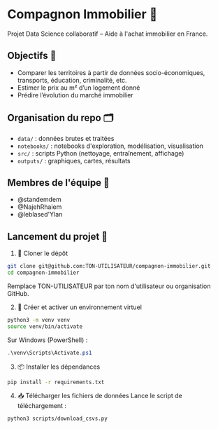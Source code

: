 # Compagnon Immobilier 🏡

Projet Data Science collaboratif – Aide à l'achat immobilier en France.

## Objectifs 🎯
- Comparer les territoires à partir de données socio-économiques, transports, éducation, criminalité, etc.
- Estimer le prix au m² d’un logement donné
- Prédire l’évolution du marché immobilier

## Organisation du repo 🗂️
- `data/` : données brutes et traitées
- `notebooks/` : notebooks d'exploration, modélisation, visualisation
- `src/` : scripts Python (nettoyage, entraînement, affichage)
- `outputs/` : graphiques, cartes, résultats

## Membres de l'équipe 👥
- @standemdem
- @NajehRhaiem
- @leblased'Ylan

## Lancement du projet 🚀
1. 🔁 Cloner le dépôt
```bash
git clone git@github.com:TON-UTILISATEUR/compagnon-immobilier.git
cd compagnon-immobilier
```
Remplace TON-UTILISATEUR par ton nom d'utilisateur ou organisation GitHub.

2. 🧪 Créer et activer un environnement virtuel
```bash
python3 -m venv venv
source venv/bin/activate
```
Sur Windows (PowerShell) :

```powershell
.\venv\Scripts\Activate.ps1
```
3. 📦 Installer les dépendances
```bash
pip install -r requirements.txt
```
4. 📥 Télécharger les fichiers de données
Lance le script de téléchargement :

```bash
python3 scripts/download_csvs.py
```


